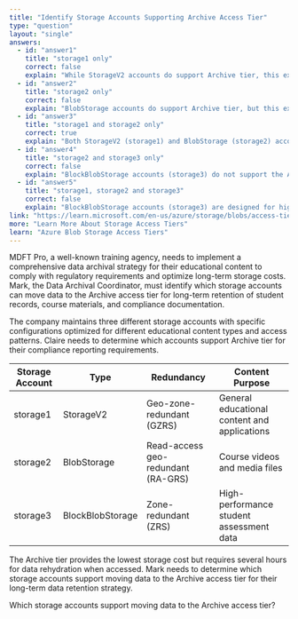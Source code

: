 ```yaml
---
title: "Identify Storage Accounts Supporting Archive Access Tier"
type: "question"
layout: "single"
answers:
  - id: "answer1"
    title: "storage1 only"
    correct: false
    explain: "While StorageV2 accounts do support Archive tier, this excludes BlobStorage (storage2) which also supports Archive tier. Both storage1 and storage2 can move data to Archive tier."
  - id: "answer2"
    title: "storage2 only"
    correct: false
    explain: "BlobStorage accounts do support Archive tier, but this excludes StorageV2 (storage1) which also supports Archive tier. Both StorageV2 and BlobStorage support all access tiers including Archive."
  - id: "answer3"
    title: "storage1 and storage2 only"
    correct: true
    explain: "Both StorageV2 (storage1) and BlobStorage (storage2) accounts support the Archive access tier. These account types provide full access tier capabilities including Hot, Cool, and Archive tiers for long-term data retention."
  - id: "answer4"
    title: "storage2 and storage3 only"
    correct: false
    explain: "BlockBlobStorage accounts (storage3) do not support the Archive access tier. They are optimized for high-performance scenarios and only support Hot tier access."
  - id: "answer5"
    title: "storage1, storage2 and storage3"
    correct: false
    explain: "BlockBlobStorage accounts (storage3) are designed for high-performance scenarios and do not support Archive tier. Only StorageV2 and BlobStorage accounts support Archive tier access."
link: "https://learn.microsoft.com/en-us/azure/storage/blobs/access-tiers-overview"
more: "Learn More About Storage Access Tiers"
learn: "Azure Blob Storage Access Tiers"
---
```


MDFT Pro, a well-known training agency, needs to implement a comprehensive data archival strategy for their educational content to comply with regulatory requirements and optimize long-term storage costs. Mark, the Data Archival Coordinator, must identify which storage accounts can move data to the Archive access tier for long-term retention of student records, course materials, and compliance documentation.

The company maintains three different storage accounts with specific configurations optimized for different educational content types and access patterns. Claire needs to determine which accounts support Archive tier for their compliance reporting requirements.

| Storage Account | Type | Redundancy | Content Purpose |
|-----------------|------|------------|-----------------|
| storage1 | StorageV2 | Geo-zone-redundant (GZRS) | General educational content and applications |
| storage2 | BlobStorage | Read-access geo-redundant (RA-GRS) | Course videos and media files |
| storage3 | BlockBlobStorage | Zone-redundant (ZRS) | High-performance student assessment data |

The Archive tier provides the lowest storage cost but requires several hours for data rehydration when accessed. Mark needs to determine which storage accounts support moving data to the Archive access tier for their long-term data retention strategy.

Which storage accounts support moving data to the Archive access tier?
